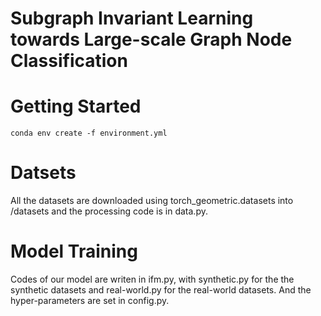# Subgraph Invariant Learning towards Large-scale Graph Node Classification

# Getting Started 
```
conda env create -f environment.yml 
```

# Datsets
All the datasets are downloaded using torch_geometric.datasets into /datasets and the processing code is in data.py.

# Model Training
Codes of our model are writen in ifm.py, with synthetic.py for the the synthetic datasets and real-world.py for the real-world datasets. And the hyper-parameters are set in config.py.
